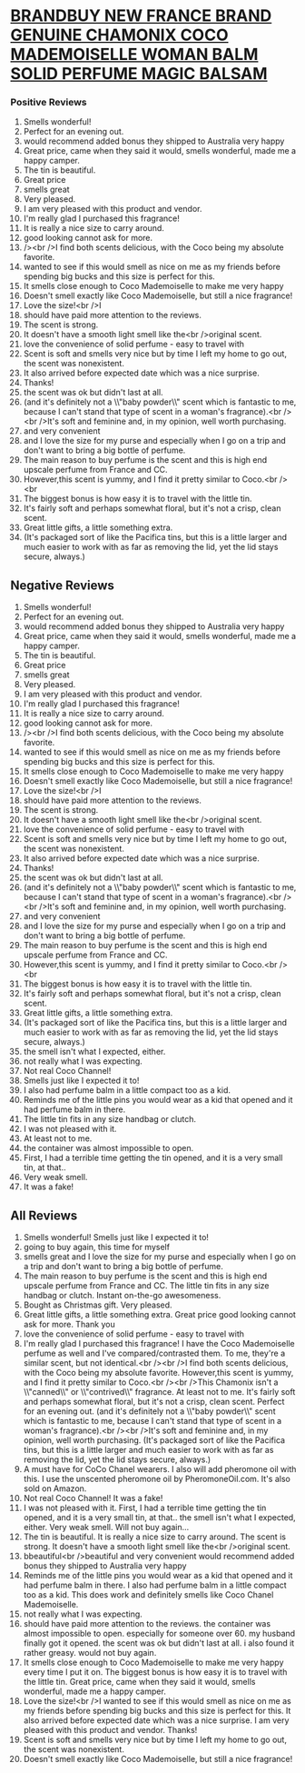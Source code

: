 # [BRANDBUY NEW FRANCE BRAND GENUINE CHAMONIX COCO MADEMOISELLE WOMAN BALM SOLID PERFUME MAGIC BALSAM](https://products.checkmycream.com/products/BRANDBUY-NEW-FRANCE-BRAND-GENUINE-CHAMONIX-COCO-MADEMOISELLE-WOMAN-BALM-SOLID-PERFUME-MAGIC-BALSAM.html)

### Positive Reviews

<ol>
      <li>Smells wonderful!</li>
      <li>Perfect for an evening out.  </li>
      <li>would recommend added bonus they shipped to Australia  very happy</li>
      <li>Great price, came when they said it would, smells wonderful, made me a happy camper.</li>
      <li>The tin is beautiful.  </li>
      <li>Great price</li>
      <li>smells great</li>
      <li>Very pleased.</li>
      <li>I am very pleased with this product and vendor.  </li>
      <li>I&#x27;m really glad I purchased this fragrance!  </li>
      <li>It is really a nice size to carry around.  </li>
      <li>good looking cannot ask for more.  </li>
      <li>/&gt;&lt;br /&gt;I find both scents delicious, with the Coco being my absolute favorite.  </li>
      <li>wanted to see if this would smell as nice on me as my friends before spending big bucks and this size is perfect for this.  </li>
      <li>It smells close enough to Coco Mademoiselle to make me very happy</li>
      <li>Doesn&#x27;t smell exactly like Coco Mademoiselle, but still a nice fragrance!</li>
      <li>Love the size!&lt;br /&gt;I</li>
      <li>should have paid more attention to the reviews.  </li>
      <li>The scent is strong.  </li>
      <li>It doesn&#x27;t have a smooth light smell like the&lt;br /&gt;original scent.</li>
      <li>love the convenience of solid perfume - easy to travel with</li>
      <li>Scent is soft and smells very nice but by time I left my home to go out, the scent was nonexistent.</li>
      <li>It also arrived before expected date which was a nice surprise.  </li>
      <li>Thanks!</li>
      <li>the scent was ok but didn&#x27;t last at all.</li>
      <li>(and it&#x27;s definitely not a \\&quot;baby powder\\&quot; scent which is fantastic to me, because I can&#x27;t stand that type of scent in a woman&#x27;s fragrance).&lt;br /&gt;&lt;br /&gt;It&#x27;s soft and feminine and, in my opinion, well worth purchasing.  </li>
      <li>and very convenient  </li>
      <li>and I love the size for my purse and especially when I go on a trip and don&#x27;t want to bring a big bottle of perfume.</li>
      <li>The main reason to buy perfume is the scent and this is high end upscale perfume from France and CC.</li>
      <li>However,this scent is yummy, and I find it pretty similar to Coco.&lt;br /&gt;&lt;br</li>
      <li>The biggest bonus is how easy it is to travel with the little tin.</li>
      <li>It&#x27;s fairly soft and perhaps somewhat floral, but it&#x27;s not a crisp, clean scent.</li>
      <li>Great little gifts, a little something extra.  </li>
      <li>(It&#x27;s packaged sort of like the Pacifica tins, but this is a little larger and much easier to work with as far as removing the lid, yet the lid stays secure, always.)</li>
</ol>


<h2>Negative Reviews</h2>
<ol>
<li> Smells wonderful!</li>
<li> Perfect for an evening out.  </li>
<li> would recommend added bonus they shipped to Australia  very happy</li>
<li> Great price, came when they said it would, smells wonderful, made me a happy camper.</li>
<li> The tin is beautiful.  </li>
<li> Great price</li>
<li> smells great</li>
<li> Very pleased.</li>
<li> I am very pleased with this product and vendor.  </li>
<li> I&#x27;m really glad I purchased this fragrance!  </li>
<li> It is really a nice size to carry around.  </li>
<li> good looking cannot ask for more.  </li>
<li> /&gt;&lt;br /&gt;I find both scents delicious, with the Coco being my absolute favorite.  </li>
<li> wanted to see if this would smell as nice on me as my friends before spending big bucks and this size is perfect for this.  </li>
<li> It smells close enough to Coco Mademoiselle to make me very happy</li>
<li> Doesn&#x27;t smell exactly like Coco Mademoiselle, but still a nice fragrance!</li>
<li> Love the size!&lt;br /&gt;I</li>
<li> should have paid more attention to the reviews.  </li>
<li> The scent is strong.  </li>
<li> It doesn&#x27;t have a smooth light smell like the&lt;br /&gt;original scent.</li>
<li> love the convenience of solid perfume - easy to travel with</li>
<li> Scent is soft and smells very nice but by time I left my home to go out, the scent was nonexistent.</li>
<li> It also arrived before expected date which was a nice surprise.  </li>
<li> Thanks!</li>
<li> the scent was ok but didn&#x27;t last at all.</li>
<li> (and it&#x27;s definitely not a \\&quot;baby powder\\&quot; scent which is fantastic to me, because I can&#x27;t stand that type of scent in a woman&#x27;s fragrance).&lt;br /&gt;&lt;br /&gt;It&#x27;s soft and feminine and, in my opinion, well worth purchasing.  </li>
<li> and very convenient  </li>
<li> and I love the size for my purse and especially when I go on a trip and don&#x27;t want to bring a big bottle of perfume.</li>
<li> The main reason to buy perfume is the scent and this is high end upscale perfume from France and CC.</li>
<li> However,this scent is yummy, and I find it pretty similar to Coco.&lt;br /&gt;&lt;br</li>
<li> The biggest bonus is how easy it is to travel with the little tin.</li>
<li> It&#x27;s fairly soft and perhaps somewhat floral, but it&#x27;s not a crisp, clean scent.</li>
<li> Great little gifts, a little something extra.  </li>
<li> (It&#x27;s packaged sort of like the Pacifica tins, but this is a little larger and much easier to work with as far as removing the lid, yet the lid stays secure, always.)</li>
<li> the smell isn&#x27;t what I expected, either.</li>
<li> not really what I was expecting.</li>
<li> Not real Coco Channel!  </li>
<li> Smells just like I expected it to!</li>
<li> I also had perfume balm in a little compact too as a kid.</li>
<li> Reminds me of the little pins you would wear as a kid that opened and it had perfume balm in there.</li>
<li> The little tin fits in any size handbag or clutch.</li>
<li> I was not pleased with it.</li>
<li> At least not to me.  </li>
<li> the container was almost impossible to open.  </li>
<li> First, I had a terrible time getting the tin opened, and it is a very small tin, at that..</li>
<li> Very weak smell.</li>
<li> It was a fake!</li>
</ol>

<h2>All Reviews</h2>

<ol>
    <li> Smells wonderful! Smells just like I expected it to!</li>
    <li> going to buy again, this time for myself</li>
    <li> smells great and I love the size for my purse and especially when I go on a trip and don&#x27;t want to bring a big bottle of perfume.</li>
    <li> The main reason to buy perfume is the scent and this is high end upscale perfume from France and CC. The little tin fits in any size handbag or clutch. Instant on-the-go awesomeness.</li>
    <li> Bought as Christmas gift. Very pleased.</li>
    <li> Great little gifts, a little something extra.  Great price good looking cannot ask for more.  Thank you</li>
    <li> love the convenience of solid perfume - easy to travel with</li>
    <li> I&#x27;m really glad I purchased this fragrance!  I have the Coco Mademoiselle perfume as well and I&#x27;ve compared/contrasted them.  To me, they&#x27;re a similar scent, but not identical.&lt;br /&gt;&lt;br /&gt;I find both scents delicious, with the Coco being my absolute favorite.  However,this scent is yummy, and I find it pretty similar to Coco.&lt;br /&gt;&lt;br /&gt;This Chamonix isn&#x27;t a \\&quot;canned\\&quot; or \\&quot;contrived\\&quot; fragrance.  At least not to me.  It&#x27;s fairly soft and perhaps somewhat floral, but it&#x27;s not a crisp, clean scent. Perfect for an evening out.  (and it&#x27;s definitely not a \\&quot;baby powder\\&quot; scent which is fantastic to me, because I can&#x27;t stand that type of scent in a woman&#x27;s fragrance).&lt;br /&gt;&lt;br /&gt;It&#x27;s soft and feminine and, in my opinion, well worth purchasing.  (It&#x27;s packaged sort of like the Pacifica tins, but this is a little larger and much easier to work with as far as removing the lid, yet the lid stays secure, always.)</li>
    <li> A must have for CoCo Chanel wearers.  I also will add pheromone oil with this.  I use the unscented pheromone oil by PheromoneOil.com.  It&#x27;s also sold on Amazon.</li>
    <li> Not real Coco Channel!  It was a fake!</li>
    <li> I was not pleased with it. First, I had a terrible time getting the tin opened, and it is a very small tin, at that.. the smell isn&#x27;t what I expected, either. Very weak smell. Will not buy again...</li>
    <li> The tin is beautiful.  It is really a nice size to carry around.  The scent is strong.  It doesn&#x27;t have a smooth light smell like the&lt;br /&gt;original scent.</li>
    <li> bbeautiful&lt;br /&gt;beautiful and very convenient  would recommend added bonus they shipped to Australia  very happy</li>
    <li> Reminds me of the little pins you would wear as a kid that opened and it had perfume balm in there. I also had perfume balm in a little compact too as a kid. This does work and definitely smells like Coco Chanel Mademoiselle.</li>
    <li> not really what I was expecting.</li>
    <li> should have paid more attention to the reviews.  the container was almost impossible to open.  especially for someone over 60. my husband finally got it opened. the scent was ok but didn&#x27;t last at all. i also found it rather greasy. would not buy again.</li>
    <li> It smells close enough to Coco Mademoiselle to make me very happy every time I put it on. The biggest bonus is how easy it is to travel with the little tin. Great price, came when they said it would, smells wonderful, made me a happy camper.</li>
    <li> Love the size!&lt;br /&gt;I wanted to see if this would smell as nice on me as my friends before spending big bucks and this size is perfect for this.  It also arrived before expected date which was a nice surprise.  I am very pleased with this product and vendor.  Thanks!</li>
    <li> Scent is soft and smells very nice but by time I left my home to go out, the scent was nonexistent.</li>
    <li> Doesn&#x27;t smell exactly like Coco Mademoiselle, but still a nice fragrance!</li>
</ol>




